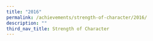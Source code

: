 ```yaml
---
title: "2016"
permalink: /achievements/strength-of-character/2016/
description: ""
third_nav_title: Strength of Character
---
```

